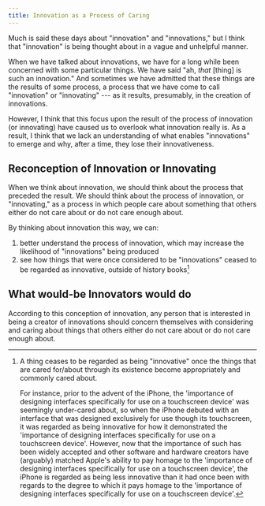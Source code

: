 ```yaml
---
title: Innovation as a Process of Caring
---
```


Much is said these days about "innovation" and "innovations," but I think that "innovation" is being thought about in a vague and unhelpful manner.

When we have talked about innovations, we have for a long while been concerned with some particular things. We have said "ah, _that_ [thing] is such an innovation." And sometimes we have admitted that these things are the results of some process, a process that we have come to call "innovation" or "innovating" --- as it results, presumably, in the creation of innovations.

However, I think that this focus upon the result of the process of innovation (or innovating) have caused us to overlook what innovation really is. As a result, I think that we lack an understanding of what enables "innovations" to emerge and why, after a time, they lose their innovativeness.

## Reconception of Innovation or Innovating
When we think about innovation, we should think about the process that preceded the result. We should think about the process of innovation, or "innovating," as a process in which people care about something that others either do not care about or do not care enough about.

By thinking about innovation this way, we can:

1. better understand the process of innovation, which may increase the likelihood of "innovations" being produced
2. see how things that were once considered to be "innovations" ceased to be regarded as innovative, outside of history books[^1]

## What would-be Innovators would do
According to this conception of innovation, any person that is interested in being a creator of innovations should concern themselves with considering and caring about things that others either do not care about or do not care enough about.

[^1]: A thing ceases to be regarded as being "innovative" once the things that are cared for/about through its existence become appropriately and commonly cared about.
	
	For instance, prior to the advent of the iPhone, the 'importance of designing interfaces specifically for use on a touchscreen device' was seemingly under-cared about, so when the iPhone debuted with an interface that was designed exclusively for use though its touchscreen, it was regarded as being innovative for how it demonstrated the 'importance of designing interfaces specifically for use on a touchscreen device'. However, now that the importance of such has been widely accepted and other software and hardware creators have (arguably) matched Apple's ability to pay homage to the 'importance of designing interfaces specifically for use on a touchscreen device', the iPhone is regarded as being less innovative than it had once been with regards to the degree to which it pays homage to the 'importance of designing interfaces specifically for use on a touchscreen device'.
